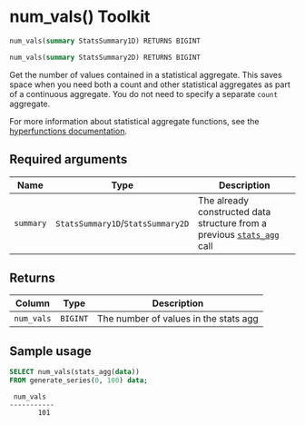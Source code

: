 # num_vals()  <tag type="toolkit">Toolkit</tag>

```SQL
num_vals(summary StatsSummary1D) RETURNS BIGINT
```
```SQL
num_vals(summary StatsSummary2D) RETURNS BIGINT
```

Get the number of values contained in a statistical aggregate. This saves space
when you need both a count and other statistical aggregates as part of a continuous
aggregate. You do not need to specify a separate `count` aggregate.

For more information about statistical aggregate functions, see the
[hyperfunctions documentation][hyperfunctions-stats-agg].

## Required arguments

|Name|Type|Description|
|-|-|-|
|`summary`|`StatsSummary1D`/`StatsSummary2D`|The already constructed data structure from a previous [`stats_agg`][stats-agg] call|

## Returns

|Column|Type|Description|
|-|-|-|
|`num_vals`|`BIGINT`|The number of values in the stats agg|

## Sample usage

```SQL
SELECT num_vals(stats_agg(data))
FROM generate_series(0, 100) data;
```
```output
 num_vals
-----------
       101
```


[hyperfunctions-stats-agg]: timescaledb/:currentVersion:/how-to-guides/hyperfunctions/stats-aggs/
[stats-agg]: /hyperfunctions/stats_aggs/stats_agg/